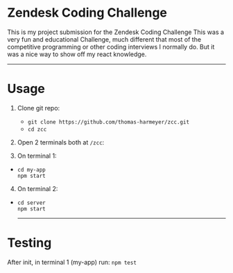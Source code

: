 # Zendesk Coding Challenge

This is my project submission for the Zendesk Coding Challenge
This was a very fun and educational Challenge, much different that most of the competitive programming or other coding interviews I normally do. But it was a nice way to show off my react knowledge.

---

# Usage

1. Clone git repo:

   - `git clone https://github.com/thomas-harmeyer/zcc.git`
   - `cd zcc`

2. Open 2 terminals both at `/zcc`:
3. On terminal 1:

- ```
  cd my-app
  npm start
  ```

4. On terminal 2:

- ```
  cd server
  npm start
  ```

  ***

# Testing

After init, in terminal 1 (my-app)
run: `npm test`
